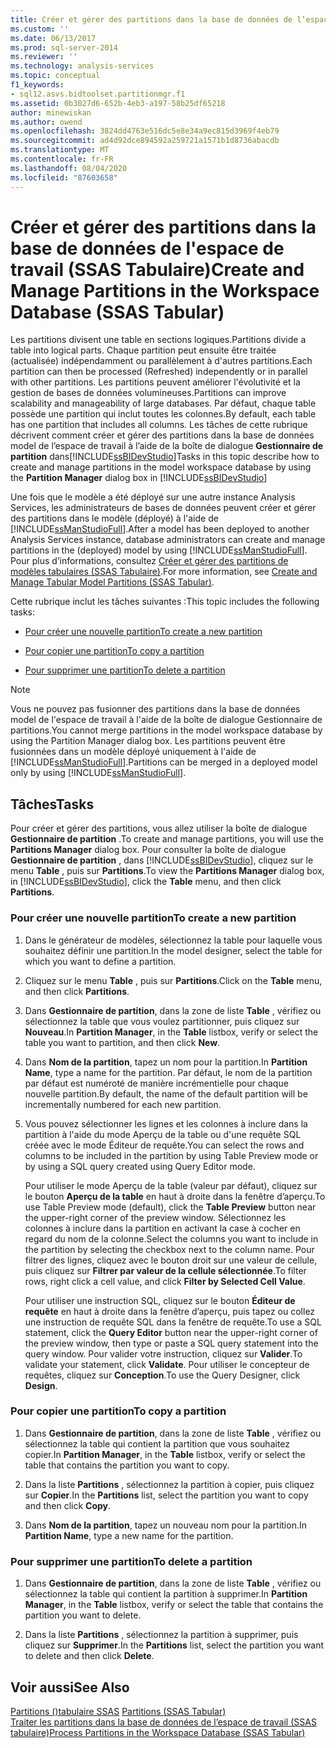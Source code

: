 ```yaml
---
title: Créer et gérer des partitions dans la base de données de l’espace de travail (SSAS tabulaire) | Microsoft Docs
ms.custom: ''
ms.date: 06/13/2017
ms.prod: sql-server-2014
ms.reviewer: ''
ms.technology: analysis-services
ms.topic: conceptual
f1_keywords:
- sql12.asvs.bidtoolset.partitionmgr.f1
ms.assetid: 0b3027d6-652b-4eb3-a197-58b25df65218
author: minewiskan
ms.author: owend
ms.openlocfilehash: 3824dd4763e516dc5e8e34a9ec815d3969f4eb79
ms.sourcegitcommit: ad4d92dce894592a259721a1571b1d8736abacdb
ms.translationtype: MT
ms.contentlocale: fr-FR
ms.lasthandoff: 08/04/2020
ms.locfileid: "87603658"
---
```

# <a name="create-and-manage-partitions-in-the-workspace-database-ssas-tabular"></a><span data-ttu-id="96e45-102">Créer et gérer des partitions dans la base de données de l'espace de travail (SSAS Tabulaire)</span><span class="sxs-lookup"><span data-stu-id="96e45-102">Create and Manage Partitions in the Workspace Database (SSAS Tabular)</span></span>
  <span data-ttu-id="96e45-103">Les partitions divisent une table en sections logiques.</span><span class="sxs-lookup"><span data-stu-id="96e45-103">Partitions divide a table into logical parts.</span></span> <span data-ttu-id="96e45-104">Chaque partition peut ensuite être traitée (actualisée) indépendamment ou parallèlement à d'autres partitions.</span><span class="sxs-lookup"><span data-stu-id="96e45-104">Each partition can then be processed (Refreshed) independently or in parallel with other partitions.</span></span> <span data-ttu-id="96e45-105">Les partitions peuvent améliorer l'évolutivité et la gestion de bases de données volumineuses.</span><span class="sxs-lookup"><span data-stu-id="96e45-105">Partitions can improve scalability and manageability of large databases.</span></span> <span data-ttu-id="96e45-106">Par défaut, chaque table possède une partition qui inclut toutes les colonnes.</span><span class="sxs-lookup"><span data-stu-id="96e45-106">By default, each table has one partition that includes all columns.</span></span> <span data-ttu-id="96e45-107">Les tâches de cette rubrique décrivent comment créer et gérer des partitions dans la base de données model de l’espace de travail à l’aide de la boîte de dialogue **Gestionnaire de partition** dans[!INCLUDE[ssBIDevStudio](../../includes/ssbidevstudio-md.md)]</span><span class="sxs-lookup"><span data-stu-id="96e45-107">Tasks in this topic describe how to create and manage partitions in the model workspace database by using the **Partition Manager** dialog box in [!INCLUDE[ssBIDevStudio](../../includes/ssbidevstudio-md.md)]</span></span>  
  
 <span data-ttu-id="96e45-108">Une fois que le modèle a été déployé sur une autre instance Analysis Services, les administrateurs de bases de données peuvent créer et gérer des partitions dans le modèle (déployé) à l'aide de [!INCLUDE[ssManStudioFull](../../includes/ssmanstudiofull-md.md)].</span><span class="sxs-lookup"><span data-stu-id="96e45-108">After a model has been deployed to another Analysis Services instance, database administrators can create and manage partitions in the (deployed) model by using [!INCLUDE[ssManStudioFull](../../includes/ssmanstudiofull-md.md)].</span></span> <span data-ttu-id="96e45-109">Pour plus d’informations, consultez [Créer et gérer des partitions de modèles tabulaires &#40;SSAS Tabulaire&#41;](partitions-ssas-tabular.md).</span><span class="sxs-lookup"><span data-stu-id="96e45-109">For more information, see [Create and Manage Tabular Model Partitions &#40;SSAS Tabular&#41;](partitions-ssas-tabular.md).</span></span>  
  
 <span data-ttu-id="96e45-110">Cette rubrique inclut les tâches suivantes :</span><span class="sxs-lookup"><span data-stu-id="96e45-110">This topic includes the following tasks:</span></span>  
  
-   [<span data-ttu-id="96e45-111">Pour créer une nouvelle partition</span><span class="sxs-lookup"><span data-stu-id="96e45-111">To create a new partition</span></span>](#bkmk_create_new)  
  
-   [<span data-ttu-id="96e45-112">Pour copier une partition</span><span class="sxs-lookup"><span data-stu-id="96e45-112">To copy a partition</span></span>](#bkmk_copy)  
  
-   [<span data-ttu-id="96e45-113">Pour supprimer une partition</span><span class="sxs-lookup"><span data-stu-id="96e45-113">To delete a partition</span></span>](#bkmk_delete)  
  
> [!NOTE]  
>  <span data-ttu-id="96e45-114">Vous ne pouvez pas fusionner des partitions dans la base de données model de l'espace de travail à l'aide de la boîte de dialogue Gestionnaire de partitions.</span><span class="sxs-lookup"><span data-stu-id="96e45-114">You cannot merge partitions in the model workspace database by using the Partition Manager dialog box.</span></span> <span data-ttu-id="96e45-115">Les partitions peuvent être fusionnées dans un modèle déployé uniquement à l'aide de [!INCLUDE[ssManStudioFull](../../includes/ssmanstudiofull-md.md)].</span><span class="sxs-lookup"><span data-stu-id="96e45-115">Partitions can be merged in a deployed model only by using [!INCLUDE[ssManStudioFull](../../includes/ssmanstudiofull-md.md)].</span></span>  
  
## <a name="tasks"></a><span data-ttu-id="96e45-116">Tâches</span><span class="sxs-lookup"><span data-stu-id="96e45-116">Tasks</span></span>  
 <span data-ttu-id="96e45-117">Pour créer et gérer des partitions, vous allez utiliser la boîte de dialogue **Gestionnaire de partition** .</span><span class="sxs-lookup"><span data-stu-id="96e45-117">To create and manage partitions, you will use the **Partitions Manager** dialog box.</span></span> <span data-ttu-id="96e45-118">Pour consulter la boîte de dialogue **Gestionnaire de partition** , dans [!INCLUDE[ssBIDevStudio](../../includes/ssbidevstudio-md.md)], cliquez sur le menu **Table** , puis sur **Partitions**.</span><span class="sxs-lookup"><span data-stu-id="96e45-118">To view the **Partitions Manager** dialog box, in [!INCLUDE[ssBIDevStudio](../../includes/ssbidevstudio-md.md)], click the **Table** menu, and then click **Partitions**.</span></span>  
  
###  <a name="to-create-a-new-partition"></a><a name="bkmk_create_new"></a><span data-ttu-id="96e45-119">Pour créer une nouvelle partition</span><span class="sxs-lookup"><span data-stu-id="96e45-119">To create a new partition</span></span>  
  
1.  <span data-ttu-id="96e45-120">Dans le générateur de modèles, sélectionnez la table pour laquelle vous souhaitez définir une partition.</span><span class="sxs-lookup"><span data-stu-id="96e45-120">In the model designer, select the table for which you want to define a partition.</span></span>  
  
2.  <span data-ttu-id="96e45-121">Cliquez sur le menu **Table** , puis sur **Partitions**.</span><span class="sxs-lookup"><span data-stu-id="96e45-121">Click on the **Table** menu, and then click **Partitions**.</span></span>  
  
3.  <span data-ttu-id="96e45-122">Dans **Gestionnaire de partition**, dans la zone de liste **Table** , vérifiez ou sélectionnez la table que vous voulez partitionner, puis cliquez sur **Nouveau**.</span><span class="sxs-lookup"><span data-stu-id="96e45-122">In **Partition Manager**, in the **Table** listbox, verify or select the table you want to partition, and then click **New**.</span></span>  
  
4.  <span data-ttu-id="96e45-123">Dans **Nom de la partition**, tapez un nom pour la partition.</span><span class="sxs-lookup"><span data-stu-id="96e45-123">In **Partition Name**, type a name for the partition.</span></span> <span data-ttu-id="96e45-124">Par défaut, le nom de la partition par défaut est numéroté de manière incrémentielle pour chaque nouvelle partition.</span><span class="sxs-lookup"><span data-stu-id="96e45-124">By default, the name of the default partition will be incrementally numbered for each new partition.</span></span>  
  
5.  <span data-ttu-id="96e45-125">Vous pouvez sélectionner les lignes et les colonnes à inclure dans la partition à l'aide du mode Aperçu de la table ou d'une requête SQL créée avec le mode Éditeur de requête.</span><span class="sxs-lookup"><span data-stu-id="96e45-125">You can select the rows and columns to be included in the partition by using Table Preview mode or by using a SQL query created using Query Editor mode.</span></span>  
  
     <span data-ttu-id="96e45-126">Pour utiliser le mode Aperçu de la table (valeur par défaut), cliquez sur le bouton **Aperçu de la table** en haut à droite dans la fenêtre d’aperçu.</span><span class="sxs-lookup"><span data-stu-id="96e45-126">To use Table Preview mode (default), click the **Table Preview** button near the upper-right corner of the preview window.</span></span> <span data-ttu-id="96e45-127">Sélectionnez les colonnes à inclure dans la partition en activant la case à cocher en regard du nom de la colonne.</span><span class="sxs-lookup"><span data-stu-id="96e45-127">Select the columns you want to include in the partition by selecting the checkbox next to the column name.</span></span> <span data-ttu-id="96e45-128">Pour filtrer des lignes, cliquez avec le bouton droit sur une valeur de cellule, puis cliquez sur **Filtrer par valeur de la cellule sélectionnée**.</span><span class="sxs-lookup"><span data-stu-id="96e45-128">To filter rows, right click a cell value, and click **Filter by Selected Cell Value**.</span></span>  
  
     <span data-ttu-id="96e45-129">Pour utiliser une instruction SQL, cliquez sur le bouton **Éditeur de requête** en haut à droite dans la fenêtre d’aperçu, puis tapez ou collez une instruction de requête SQL dans la fenêtre de requête.</span><span class="sxs-lookup"><span data-stu-id="96e45-129">To use a SQL statement, click the **Query Editor** button near the upper-right corner of the preview window, then type or paste a SQL query statement into the query window.</span></span> <span data-ttu-id="96e45-130">Pour valider votre instruction, cliquez sur **Valider**.</span><span class="sxs-lookup"><span data-stu-id="96e45-130">To validate your statement, click **Validate**.</span></span> <span data-ttu-id="96e45-131">Pour utiliser le concepteur de requêtes, cliquez sur **Conception**.</span><span class="sxs-lookup"><span data-stu-id="96e45-131">To use the Query Designer, click **Design**.</span></span>  
  
###  <a name="to-copy-a-partition"></a><a name="bkmk_copy"></a> <span data-ttu-id="96e45-132">Pour copier une partition</span><span class="sxs-lookup"><span data-stu-id="96e45-132">To copy a partition</span></span>  
  
1.  <span data-ttu-id="96e45-133">Dans **Gestionnaire de partition**, dans la zone de liste **Table** , vérifiez ou sélectionnez la table qui contient la partition que vous souhaitez copier.</span><span class="sxs-lookup"><span data-stu-id="96e45-133">In **Partition Manager**, in the **Table** listbox, verify or select the table that contains the partition you want to copy.</span></span>  
  
2.  <span data-ttu-id="96e45-134">Dans la liste **Partitions** , sélectionnez la partition à copier, puis cliquez sur **Copier**.</span><span class="sxs-lookup"><span data-stu-id="96e45-134">In the **Partitions** list, select the partition you want to copy and then click **Copy**.</span></span>  
  
3.  <span data-ttu-id="96e45-135">Dans **Nom de la partition**, tapez un nouveau nom pour la partition.</span><span class="sxs-lookup"><span data-stu-id="96e45-135">In **Partition Name**, type a new name for the partition.</span></span>  
  
###  <a name="to-delete-a-partition"></a><a name="bkmk_delete"></a><span data-ttu-id="96e45-136">Pour supprimer une partition</span><span class="sxs-lookup"><span data-stu-id="96e45-136">To delete a partition</span></span>  
  
1.  <span data-ttu-id="96e45-137">Dans **Gestionnaire de partition**, dans la zone de liste **Table** , vérifiez ou sélectionnez la table qui contient la partition à supprimer.</span><span class="sxs-lookup"><span data-stu-id="96e45-137">In **Partition Manager**, in the **Table** listbox, verify or select the table that contains the partition you want to delete.</span></span>  
  
2.  <span data-ttu-id="96e45-138">Dans la liste **Partitions** , sélectionnez la partition à supprimer, puis cliquez sur **Supprimer**.</span><span class="sxs-lookup"><span data-stu-id="96e45-138">In the **Partitions** list, select the partition you want to delete and then click **Delete**.</span></span>  
  
## <a name="see-also"></a><span data-ttu-id="96e45-139">Voir aussi</span><span class="sxs-lookup"><span data-stu-id="96e45-139">See Also</span></span>  
 <span data-ttu-id="96e45-140">[Partitions &#40;&#41;tabulaire SSAS](partitions-ssas-tabular.md) </span><span class="sxs-lookup"><span data-stu-id="96e45-140">[Partitions &#40;SSAS Tabular&#41;](partitions-ssas-tabular.md) </span></span>  
 [<span data-ttu-id="96e45-141">Traiter les partitions dans la base de données de l’espace de travail &#40;SSAS tabulaire&#41;</span><span class="sxs-lookup"><span data-stu-id="96e45-141">Process Partitions in the Workspace Database &#40;SSAS Tabular&#41;</span></span>](process-partitions-in-the-workspace-database-ssas-tabular.md)  
  
  
